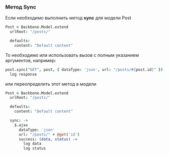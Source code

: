 ### Метод Sync

Если необходимо выполнить метод **sync** для модели Post

```coffeescript
Post = Backbone.Model.extend
  urlRoot: "/posts/"

  defaults:
    content: "Default content"
```

То необходимо или использовать вызов с полным указанием аргументов, например:

```coffeescript
post.sync("GET", post, { dataType: 'json', url: "/posts/#{post.id}" }).complete (response, status) ->
  log response
```

или переопределить этот метод в модели

```coffeescript
Post = Backbone.Model.extend
  urlRoot: "/posts/"

  defaults:
    content: "Default content"

  sync: ->
    $.ajax
      dataType: 'json'
      url: "/posts/" + @get('id')
      success: (data, status) ->
        log data
        log status
```
